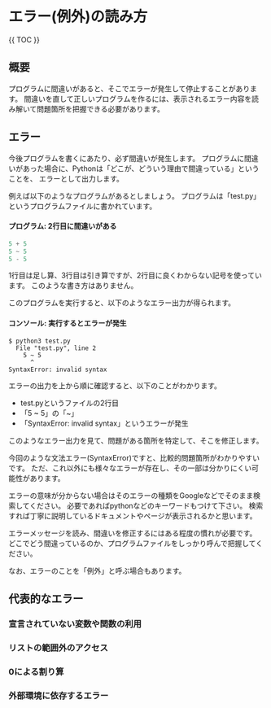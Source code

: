 # エラー(例外)の読み方

{{ TOC }}

## 概要

プログラムに間違いがあると、そこでエラーが発生して停止することがあります。
間違いを直して正しいプログラムを作るには、表示されるエラー内容を読み解いて問題箇所を把握できる必要があります。

## エラー

今後プログラムを書くにあたり、必ず間違いが発生します。
プログラムに間違いがあった場合に、Pythonは「どこが、どういう理由で間違っている」ということを、
エラーとして出力します。

例えば以下のようなプログラムがあるとしましょう。
プログラムは「test.py」というプログラムファイルに書かれています。

#### プログラム: 2行目に間違いがある

```python
5 + 5
5 ~ 5
5 - 5
```

1行目は足し算、3行目は引き算ですが、2行目に良くわからない記号を使っています。
このような書き方はありません。

このプログラムを実行すると、以下のようなエラー出力が得られます。

#### コンソール: 実行するとエラーが発生

```text
$ python3 test.py
  File "test.py", line 2
    5 ~ 5
      ^
SyntaxError: invalid syntax
```

エラーの出力を上から順に確認すると、以下のことがわかります。

* test.pyというファイルの2行目
* 「5 ~ 5」の「~」
* 「SyntaxError: invalid syntax」というエラーが発生

このようなエラー出力を見て、問題がある箇所を特定して、そこを修正します。

今回のような文法エラー(SyntaxError)ですと、比較的問題箇所がわかりやすいです。
ただ、これ以外にも様々なエラーが存在し、その一部は分かりにくい可能性があります。

エラーの意味が分からない場合はそのエラーの種類をGoogleなどでそのまま検索してください。
必要であればpythonなどのキーワードもつけて下さい。
検索すれば丁寧に説明しているドキュメントやページが表示されるかと思います。

エラーメッセージを読み、間違いを修正するにはある程度の慣れが必要です。
どこでどう間違っているのか、プログラムファイルをしっかり呼んで把握してください。

なお、エラーのことを「例外」と呼ぶ場合もあります。

## 代表的なエラー

### 宣言されていない変数や関数の利用

### リストの範囲外のアクセス

### 0による割り算

### 外部環境に依存するエラー
